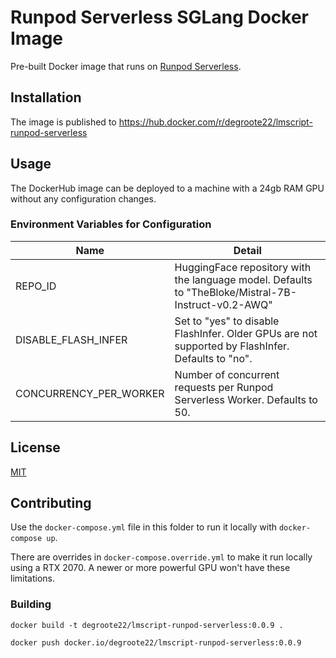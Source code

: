 # Runpod Serverless SGLang Docker Image

Pre-built Docker image that runs on
[Runpod Serverless](https://www.runpod.io/serverless-gpu).

## Installation

The image is published to
https://hub.docker.com/r/degroote22/lmscript-runpod-serverless

## Usage

The DockerHub image can be deployed to a machine with a 24gb RAM GPU without any
configuration changes.

### Environment Variables for Configuration

| Name                   | Detail                                                                                              |
| ---------------------- | --------------------------------------------------------------------------------------------------- |
| REPO_ID                | HuggingFace repository with the language model. Defaults to "TheBloke/Mistral-7B-Instruct-v0.2-AWQ" |
| DISABLE_FLASH_INFER    | Set to "yes" to disable FlashInfer. Older GPUs are not supported by FlashInfer. Defaults to "no".   |
| CONCURRENCY_PER_WORKER | Number of concurrent requests per Runpod Serverless Worker. Defaults to 50.                         |

## License

[MIT](https://choosealicense.com/licenses/mit/)

## Contributing

Use the `docker-compose.yml` file in this folder to run it locally with
`docker-compose up`.

There are overrides in `docker-compose.override.yml` to make it run locally
using a RTX 2070. A newer or more powerful GPU won't have these limitations.

### Building

```
docker build -t degroote22/lmscript-runpod-serverless:0.0.9 .

docker push docker.io/degroote22/lmscript-runpod-serverless:0.0.9
```
